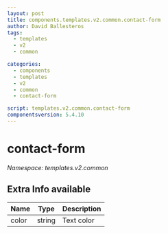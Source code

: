 ```yaml
---
layout: post
title: components.templates.v2.common.contact-form
author: David Ballesteros
tags:
  - templates
  - v2
  - common

categories:
  - components
  - templates
  - v2
  - common
  - contact-form

script: templates.v2.common.contact-form
componentsversion: 5.4.10
---
```

# contact-form

*Namespace: templates.v2.common*

## Extra Info available

| Name | Type | Description |
| --- | --- | --- |
| color | string | Text color |